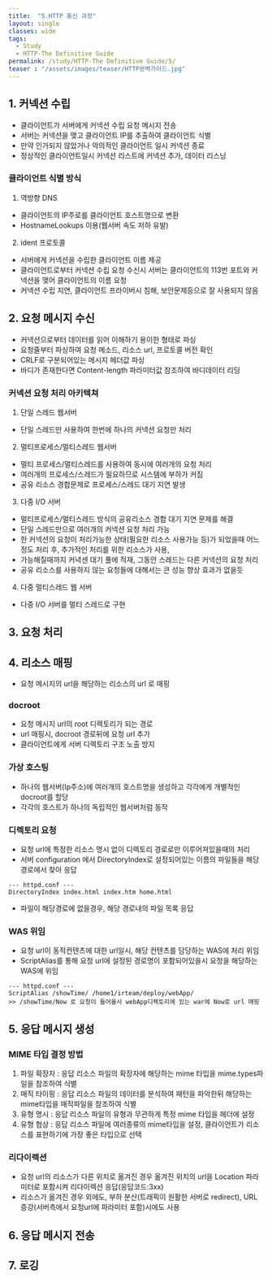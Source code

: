 ```yaml
---
title:  "5.HTTP 통신 과정"
layout: single
classes: wide
tags:
  - Study
  - HTTP-The Definitive Guide
permalink: /study/HTTP-The Definitive Guide/5/
teaser : "/assets/images/teaser/HTTP완벽가이드.jpg"
---
```

## 1. 커넥션 수립
* 클라이언트가 서버에게 커넥션 수립 요청 메시지 전송
* 서버는 커넥션을 맺고 클라이언트 IP를 추출하여 클라이언트 식별
* 만약 인가되지 않았거나 악의적인 클라이언트 일시 커넥션 종료
* 정상적인 클라이언트일시 커넥션 리스트에 커넥션 추가, 데이터 리스닝

### 클라이언트 식별 방식
1. 역방향 DNS
* 클라이언트의 IP주로를 클라이언트 호스트명으로 변환
* HostnameLookups 이용(웹서버 속도 저하 유발)

2. ident 프로토콜
* 서버에게 커넥션을 수립한 클라이언트 이름 제공
* 클라이언트로부터 커넥션 수립 요청 수신시 서버는 클라이언트의 113번 포트와 커넥션을 맺어 클라이언트의 이름 요청
* 커넥션 수립 지연, 클라이언트 프라이버시 침해, 보안문제등으로 잘 사용되지 않음

## 2. 요청 메시지 수신
* 커넥션으로부터 데이터를 읽어 이해하기 용이한 형태로 파싱
* 요청줄부터 파싱하여 요청 메소드, 리소스 url, 프로토콜 버전 확인
* CRLF로 구분되어있는 메시지 헤더값 파싱
* 바디가 존재한다면 Content-length 파라미터값 참조하여 바디데이터 리딩

### 커넥션 요청 처리 아키텍쳐
1. 단일 스레드 웹서버
* 단일 스레드만 사용하여 한번에 하나의 커넥션 요청만 처리

2. 멀티프로세스/멀티스레드 웹서버
* 멀티 프로세스/멀티스레드를 사용하여 동시에 여러개의 요청 처리
* 여러개의 프로세스/스레드가 필요하므로 시스템에 부하가 커짐
* 공유 리소스 경합문제로 프로세스/스레드 대기 지연 발생

3. 다중 I/O 서버
* 멀티프로세스/멀티스레드 방식의 공유리소스 경합 대기 지연 문제를 해결
* 단일 스레드만으로 여러개의 커넥션 요청 처리 가능
* 한 커넥션의 요청이 처리가능한 상태(필요한 리소스 사용가능 등)가 되었을때 어느정도 처리 후, 추가적인 처리를 위한 리소스가 사용,
* 가능해질때까지 커녁센 대기 풀에 적재, 그동안 스레드는 다른 커넥션의 요청 처리
* 공유 리소스를 사용하지 않는 요청들에 대해서는 큰 성능 향상 효과가 없을듯

4. 다중 멀티스레드 웹 서버
* 다중 I/O 서버를 멀티 스레드로 구현

## 3. 요청 처리

## 4. 리소스 매핑
* 요청 메시지의 url을 해당하는 리소스의 url 로 매핑

### docroot
* 요청 메시지 url의 root 디렉토리가 되는 경로
* url 매핑시, docroot 경로뒤에 요청 url 추가
* 클라이언트에게 서버 디렉토리 구조 노출 방지

### 가상 호스팅
* 하나의 웹서버(Ip주소)에 여러개의 호스트명을 생성하고 각각에게 개별적인 docroot를 할당
* 각각의 호스트가 하나의 독립적인 웹서버처럼 동작

### 디렉토리 요청
* 요청 url에 특정한 리소스 명시 없이 디렉토리 경로로만 이루어져있을때의 처리
* 서버 configuration 에서 DirectoryIndex로 설정되어있는 이름의 파일들을 해당경로에서 찾아 응답

```
--- httpd.conf ---
DirectoryIndex index.html index.htm home.html
```

* 파일이 해당경로에 없을경우, 해당 경로내의 파일 목록 응답

### WAS 위임
* 요청 url이 동적컨텐츠에 대한 url일시, 해당 컨텐츠를 담당하는 WAS에 처리 위임
* ScriptAlias를 통해 요청 url에 설정된 경로명이 포함되어있을시 요청을 해당하는 WAS에 위임

```
--- httpd.conf ---
ScriptAlias /showTime/ /home1/irteam/deploy/webApp/ 
>> /showTime/Now 로 요청이 들어올시 webApp디렉토리에 있는 war에 Now로 url 매핑
```

## 5. 응답 메시지 생성
### MIME 타입 결정 방법
1. 파일 확장자 : 응답 리소스 파일의 확장자에 해당하는 mime 타입을 mime.types파일을 참조하여 식별
2. 매직 타이핑 : 응답 리소스 파일의 데이터를 분석하여 패턴을 파악한뒤 해당하는 mime타입을 매직파일을 참조하여 식별
3. 유형 명시 : 응답 리소스 파일의 유형과 무관하게 특정 mime 타입을 헤더에 설정
4. 유형 협상 : 응답 리소스 파일에 여러종류의 mime타입을 설정, 클라이언트가 리소스를 표현하기에 가장 좋은 타입으로 선택

### 리다이렉션
* 요청 url의 리소스가 다른 위치로 옮겨진 경우 옮겨진 위치의 url을 Location 파라미터로 포함시켜 리다이렉션 응답(응답코드:3xx)
* 리소스가 옮겨진 경우 외에도, 부하 분산(트래픽이 원활한 서버로 redirect), URL 증강(서버측에서 요청url에 파라미터 포함)시에도 사용

## 6. 응답 메시지 전송

## 7. 로깅